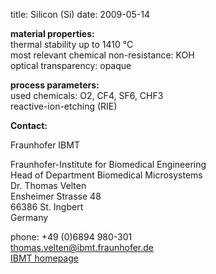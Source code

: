 title: Silicon (Si)
date: 2009-05-14  

__material properties:__  	
thermal stability up to	1410 °C  
most relevant chemical non-resistance:	KOH  
optical transparency:	opaque
	
__process parameters:__  	
used chemicals:	O2, CF4, SF6, CHF3  
reactive-ion-etching (RIE)
<!--break-->
__Contact:__

Fraunhofer IBMT
 
Fraunhofer-Institute for Biomedical Engineering  
Head of Department Biomedical Microsystems  
Dr. Thomas Velten  
Ensheimer Strasse 48   
66386 St. Ingbert   
Germany  

phone: +49 (0)6894 980-301   
thomas.velten@ibmt.fraunhofer.de  
[IBMT homepage](http://www.ibmt.fraunhofer.de/fhg/ibmt_en/biomedical_engineering/biomedical_microsystems/microsensors_microfluidics/index.jsp)